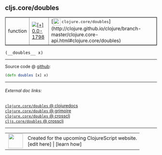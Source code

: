 ## cljs.core/doubles



 <table border="1">
<tr>
<td>function</td>
<td><a href="https://github.com/cljsinfo/cljs-api-docs/tree/0.0-1798"><img valign="middle" alt="[+] 0.0-1798" title="Added in 0.0-1798" src="https://img.shields.io/badge/+-0.0--1798-lightgrey.svg"></a> </td>
<td>
[<img height="24px" valign="middle" src="http://i.imgur.com/1GjPKvB.png"> <samp>clojure.core/doubles</samp>](http://clojure.github.io/clojure/branch-master/clojure.core-api.html#clojure.core/doubles)
</td>
</tr>
</table>


 <samp>
(__doubles__ x)<br>
</samp>

---







Source code @ [github](https://github.com/clojure/clojurescript/blob/r2280/src/cljs/cljs/core.cljs#L1862):

```clj
(defn doubles [x] x)
```

<!--
Repo - tag - source tree - lines:

 <pre>
clojurescript @ r2280
└── src
    └── cljs
        └── cljs
            └── <ins>[core.cljs:1862](https://github.com/clojure/clojurescript/blob/r2280/src/cljs/cljs/core.cljs#L1862)</ins>
</pre>

-->

---



###### External doc links:

[`clojure.core/doubles` @ clojuredocs](http://clojuredocs.org/clojure.core/doubles)<br>
[`clojure.core/doubles` @ grimoire](http://conj.io/store/v1/org.clojure/clojure/1.7.0-beta3/clj/clojure.core/doubles/)<br>
[`clojure.core/doubles` @ crossclj](http://crossclj.info/fun/clojure.core/doubles.html)<br>
[`cljs.core/doubles` @ crossclj](http://crossclj.info/fun/cljs.core.cljs/doubles.html)<br>

---

 <table>
<tr><td>
<img valign="middle" align="right" width="48px" src="http://i.imgur.com/Hi20huC.png">
</td><td>
Created for the upcoming ClojureScript website.<br>
[edit here] | [learn how]
</td></tr></table>

[edit here]:https://github.com/cljsinfo/cljs-api-docs/blob/master/cljsdoc/cljs.core/doubles.cljsdoc
[learn how]:https://github.com/cljsinfo/cljs-api-docs/wiki/cljsdoc-files

<!--

This information was too distracting to show to readers, but I'll leave it
commented here since it is helpful to:

- pretty-print the data used to generate this document
- and show how to retrieve that data



The API data for this symbol:

```clj
{:ns "cljs.core",
 :name "doubles",
 :signature ["[x]"],
 :history [["+" "0.0-1798"]],
 :type "function",
 :full-name-encode "cljs.core/doubles",
 :source {:code "(defn doubles [x] x)",
          :title "Source code",
          :repo "clojurescript",
          :tag "r2280",
          :filename "src/cljs/cljs/core.cljs",
          :lines [1862]},
 :full-name "cljs.core/doubles",
 :clj-symbol "clojure.core/doubles"}

```

Retrieve the API data for this symbol:

```clj
;; from Clojure REPL
(require '[clojure.edn :as edn])
(-> (slurp "https://raw.githubusercontent.com/cljsinfo/cljs-api-docs/catalog/cljs-api.edn")
    (edn/read-string)
    (get-in [:symbols "cljs.core/doubles"]))
```

-->
